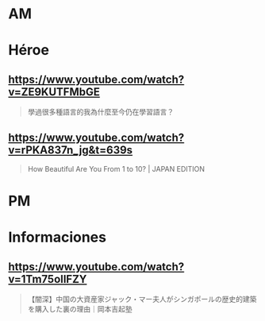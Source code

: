 # AM
# Héroe

## https://www.youtube.com/watch?v=ZE9KUTFMbGE 

> 學過很多種語言的我為什麼至今仍在學習語言？ 

## https://www.youtube.com/watch?v=rPKA837n_jg&t=639s

> How Beautiful Are You From 1 to 10? | JAPAN EDITION 

# PM

# Informaciones

## https://www.youtube.com/watch?v=1Tm75oIlFZY

> 【闇深】中国の大資産家ジャック・マー夫人がシンガポールの歴史的建築を購入した裏の理由｜岡本吉起塾 
